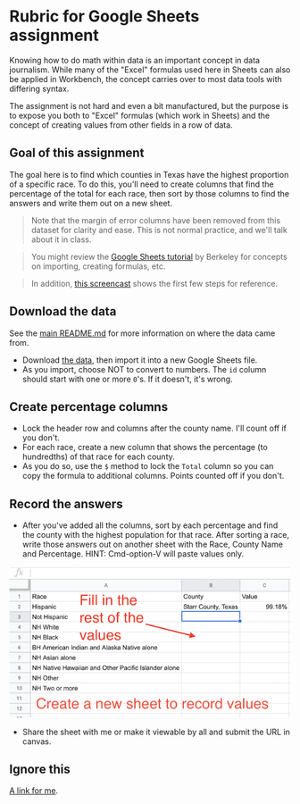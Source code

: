 # Rubric for Google Sheets assignment

Knowing how to do math within data is an important concept in data journalism. While many of the "Excel" formulas used here in Sheets can also be applied in Workbench, the concept carries over to most data tools with differing syntax.

The assignment is not hard and even a bit manufactured, but the purpose is to expose you both to "Excel" formulas (which work in Sheets) and the concept of creating values from other fields in a row of data.

## Goal of this assignment

The goal here is to find which counties in Texas have the highest proportion of a specific race. To do this, you'll need to create columns that find the percentage of the total for each race, then sort by those columns to find the answers and write them out on a new sheet.

> Note that the margin of error columns have been removed from this dataset for clarity and ease. This is not normal practice, and we'll talk about it in class.

> You might review the [Google Sheets tutorial](https://multimedia.journalism.berkeley.edu/tutorials/spreadsheets/) by Berkeley for concepts on importing, creating formulas, etc.

> In addition, [this screencast](https://drive.google.com/open?id=1wJEJH71tPgLu0r7Uvz7iwElXhlALnuGX) shows the first few steps for reference.

## Download the data

See the [main README.md](README.md) for more information on where the data came from.

- Download [the data](ACSDT5Y2017.B03002.csv?raw=true), then import it into a new Google Sheets file.
- As you import, choose NOT to convert to numbers. The `id` column should start with one or more `0`'s. If it doesn't, it's wrong.

## Create percentage columns

- Lock the header row and columns after the county name. I'll count off if you don't.
- For each race, create a new column that shows the percentage (to hundredths) of that race for each county.
- As you do so, use the `$` method to lock the `Total` column so you can copy the formula to additional columns. Points counted off if you don't.

## Record the answers

- After you've added all the columns, sort by each percentage and find the county with the highest population for that race. After sorting a race, write those answers out on another sheet with the Race, County Name and Percentage. HINT: Cmd-option-V will paste values only.

![census-results](img/results.png)

- Share the sheet with me or make it viewable by all and submit the URL in canvas.

## Ignore this

[A link for me](https://docs.google.com/spreadsheets/d/1unx5IuH-fNcZZcHEPD_5w74XFixtmSPXmOPuEGOdrwM/edit#gid=245873501).
